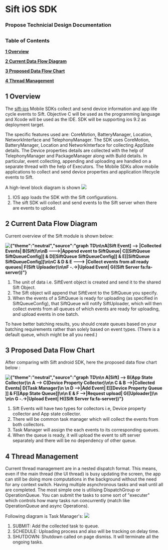 # **Sift iOS SDK**

### Propose Technicial Design Documentation

##
### Table of Contents

**[1 Overview](#1-overview)**

**[2 Current Data Flow Diagram](#2-current-data-flow-diagram)**

**[3 Proposed Data Flow Chart](#3-proposed-data-flow-chart)**

**[4 Thread Management](#4-thread-management)**


##

## 1 Overview

The [sift-ios](https://github.com/SiftScience/sift-ios)  Mobile SDKs collect and send device information and app life cycle events to Sift. Objective C will be used as the programming language and Xcode will be used as the IDE.  SDK will be supporting ios 9.2 as deployment target.

The specific features used are: CoreMotion, BatteryManager, Location, NetworkInterface and TelephonyManager. The SDK uses CoreMotion, BatteryManager, Location and NetworkInterface for collecting AppState details. The Device properties details are collected with the help of TelephonyManager and PackageManager along with Build details. In particular, event collecting, appending and uploading are handled on a separate thread with the help of Executors. The Mobile SDKs allow mobile applications to collect and send device properties and application lifecycle events to Sift. 

A high-level block diagram is shown
**![](https://docs.google.com/drawings/u/0/d/sqNOp2NE6OcWUAASs69Kfyw/image?w=585&h=247&rev=1&ac=1&parent=1AslLsJQep2FgRO7_E3xe1jXwTkwIEWJ1_Ris7i3MTUI)**

1. IOS app loads the SDK with the Sift configurations.
2. The sift SDK will collect and send events to the Sift server when there are events to upload.



## 2 Current Data Flow Diagram

Current overview of the Sift module is shown below:

**![{"theme":"neutral","source":"graph TD\n\nA[Sift Event] --> |Collected Events| B(Sift)\n\nB --->|Append event<br/>to SiftQueue| C[[SiftQueue<br />SiftQueueConfig]] & D[[SiftQueue<br />SiftQueueConfig]] & E[[SiftQueue<br />SiftQueueConfig]]\n\nC & D & E ---> |Collect events from<br />all ready queues| F(Sift Uploader)\n\nF -.->|Upload Event| G((Sift Server fa:fa-server))"}](https://lh3.googleusercontent.com/eOnW3u5xr3yLjSY9L2muWUS92SF5us798yy0B4LjjhEmngjV5YqrN-bzRmjtflfctofXZxQKjT9UQN5uLxqtZ2eRC84bLQzC7PEI2PJHp7m6upFCoIj95Q7BiBfxqOMorWYo9gvQ "mermaid-graph")**

1. The unit of data i.e. SiftEvent object is created  and send it to the shared Sift Object.
2. The Sift object will append that SiftEvent to the SiftQueue you specify.
3.  When the events of a SiftQueue is ready for uploading (as specified in SiftQueueConfig), that SiftQueue will notify SiftUploader, which will then collect events from all queues of which events are ready for uploading, and upload events in one batch.

To have better batching results, you should create queues based on your batching requirements rather than solely based on event types. (There is a default queue, which might be all you need.)

## 3 Proposed Data Flow Chart

After comparing with Sift android SDK, here the proposed data flow chart below :

**![{"theme":"neutral","source":"graph TD\n\n    A[Sift] --> B(App State Collector)\n    A --> C(Device Property Collector)\n\n    C & B -->|Collected Events| D[Task Manager]\n    \n    D -->|Add Event| E[[Device Property Queue ]] & F[[App State Queue]]\n\n    E & F -->|Request upload| G([Uploader])\n    \n\n    G -.->|Upload Event| H((Sift Server fa:fa-server))"}](https://lh4.googleusercontent.com/iQ1YFEKBjuAfJYmKNsb6U9QfuRk_Wf_PKArJAllIXDRuHrPlzIuHTAGZ1nRj5AZ6W_EcXj_w-smJ1X2mWbGNnfvrcpZldbMdq4IW8TUud5CTNsApZGneR80CKTSj5_MS2mEq_HmW "mermaid-graph")**

1. Sift Events will have two types for collectors i.e, Device property collector and App state collector.
2. There will be common task manager which will collect the events from both collectors.
3. Task Manager will assign the each events to its corresponding queues.
4. When the queue is ready, it will upload the event to sift server separately and there will be no dependency of other queue.

## 4 Thread Management

Current thread management are in a nested dispatch format. This means, even if the main thread (the UI thread) is busy updating the screen, the app can still be doing more computations in the background without the need for any context switch. Having multiple asynchronous tasks and wait until all are completed. The most simple one is utilising DispatchGroup or OperationQueue. You can submit the tasks to some sort of "executer" which controls how many tasks run concurrently (match like OperationQueue and async Operations).

Following diagram is Task Manager's:
**![](https://docs.google.com/drawings/u/0/d/sYtcqUd6vtuJ1CenpYQgTNQ/image?w=576&h=329&rev=1&ac=1&parent=1AslLsJQep2FgRO7_E3xe1jXwTkwIEWJ1_Ris7i3MTUI)**

1. SUBMIT: Add the collected task to queue.
2. SCHEDULE: Uploading process and also will be tracking on delay time.
3. SHUTDOWN: Shutdown called on page dismiss. It will terminate all the ongoing tasks.

